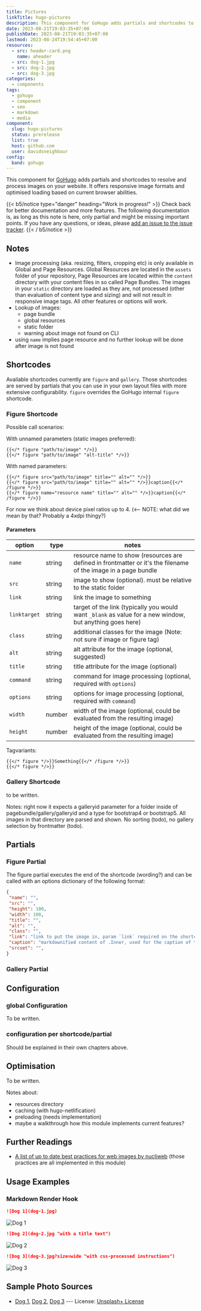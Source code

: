 ```yaml
---
title: Pictures
linkTitle: hugo-pictures
description: This component for GoHugo adds partials and shortcodes to resolve and process images on your website. It offers responsive image formats and optimisgit ed loading based on current browser abilities.
date: 2023-08-21T19:03:35+07:00
publishDate: 2023-08-21T19:03:35+07:00
lastmod: 2023-08-24T19:54:45+07:00
resources:
  - src: header-card.png
    name: aheader
  - src: dog-1.jpg
  - src: dog-2.jpg
  - src: dog-3.jpg
categories:
  - components
tags:
  - gohugo
  - component
  - seo
  - markdown
  - media
component:
  slug: hugo-pictures
  status: prerelease
  list: true
  host: github.com
  user: davidsneighbour
config:
  band: gohugo
---
```


This component for [GoHugo](https://gohugo.io/) adds partials and shortcodes to resolve and process images on your website. It offers responsive image formats and optimised loading based on current browser abilities.

{{< b5/notice type="danger" heading="Work in progress!" >}}
Check back for better documentation and more features. The following documentation is, as long as this note is here, only partial and might be missing important points. If you have any questions, or ideas, please [add an issue to the issue tracker](https://github.com/davidsneighbour/hugo-blockify/issues).
{{< / b5/notice >}}

## Notes

- Image processing (aka. resizing, filters, cropping etc) is only available in Global and Page Resources. Global Resources are located in the `assets` folder of your repository, Page Resources are located within the `content` directory with your content files in so called Page Bundles. The images in your `static` directory are loaded as they are, not processed (other than evaluation of content type and sizing) and will not result in responsive image tags. All other features or options will work.
- Lookup of images:
  - page bundle
  - global resources
  - static folder
  - warning about image not found on CLI
- using `name` implies page resource and no further lookup will be done after image is not found

## Shortcodes

Available shortcodes currently are `figure` and `gallery`. Those shortcodes are served by partials that you can use in your own layout files with more extensive configurability. `figure` overrides the GoHugo internal `figure` shortcode.

### Figure Shortcode

Possible call scenarios:

With unnamed parameters (static images preferred):

```go-html-template
{{</* figure "path/to/image" */>}}
{{</* figure "path/to/image" "alt-title" */>}}
```

With named parameters:

```go-html-template
{{</* figure src="path/to/image" title="" alt="" */>}}
{{</* figure src="path/to/image" title="" alt="" */>}}caption{{</* /figure */>}}
{{</* figure name="resource name" title="" alt="" */>}}caption{{</* /figure */>}}
```

For now we think about device pixel ratios up to 4. (<-- NOTE: what did we mean by that? Probably a 4xdpi thingy?)

#### Parameters

| option | type | notes |
| --- | --- | --- |
| `name` | string | resource name to show (resources are defined in frontmatter or it's the filename of the image in a page bundle |
| `src` | string | image to show (optional). must be relative to the static folder |
| `link` | string | link the image to something |
| `linktarget` | string | target of the link (typically you would want `_blank` as value for a new window, but anything goes here) |
| `class` | string | additional classes for the image (Note: not sure if image or figure tag) |
| `alt` | string | alt attribute for the image (optional, suggested) |
| `title` | string | title attribute for the image (optional) |
| `command` | string | command for image processing (optional, required with `options`) |
| `options` | string | options for image processing (optional, required with `command`) |
| `width` | number | width of the image (optional, could be evaluated from the resulting image) |
| `height` | number | height of the image (optional, could be evaluated from the resulting image) |

Tagvariants:

```go-html-template
{{</* figure */>}}Something{{</* /figure */>}}
{{</* figure */>}}
```

### Gallery Shortcode

to be written.

Notes: right now it expects a galleryid parameter for a folder inside of pagebundle/gallery/galleryid and a type for bootstrap4 or bootstrap5. All images in that directory are parsed and shown. No sorting (todo), no gallery selection by frontmatter (todo).

## Partials

### Figure Partial

The figure partial executes the end of the shortcode (wording?) and can be called with an options dictionary of the following format:

```json { single=true }
{
 "name": "",
 "src": "",
 "height": 100,
 "width": 100,
 "title": "",
 "alt": "",
 "class": "",
 "link": "link to put the image in, param `link` required on the shortcode",
 "caption": "markdownified content of .Inner, used for the caption of the image",
 "srcset": "",
}
```

### Gallery Partial

## Configuration

### global Configuration

To be written.

### configuration per shortcode/partial

Should be explained in their own chapters above.

## Optimisation

To be written.

Notes about:

- resources directory
- caching (with hugo-netlification)
- preloading (needs implementation)
- maybe a walkthrough how this module implements current features?

## Further Readings

- [A list of up to date best practices for web images by nucliweb](https://github.com/nucliweb/image-element) (those practices are all implemented in this module)

## Usage Examples

### Markdown Render Hook

```markdown
![Dog 1](dog-1.jpg)
```

![Dog 1](dog-1.jpg)

```markdown
![Dog 2](dog-2.jpg "with a title text")
```

![Dog 2](dog-2.jpg)

```markdown
![Dog 3](dog-3.jpg?size=wide "with css-processed instructions")
```

![Dog 3](dog-3.jpg)

## Sample Photo Sources

- [Dog 1](https://unsplash.com/photos/PjgeDNHhg_8), [Dog 2](https://unsplash.com/photos/itru42lAV6E), [Dog 3](https://unsplash.com/photos/ah63B7-mo3w) --- License: [Unsplash+ License](https://unsplash.com/plus/license)
